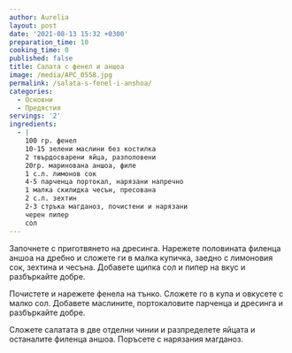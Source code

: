 ```yaml
---
author: Aurelia
layout: post
date: '2021-08-13 15:32 +0300'
preparation_time: 10
cooking_time: 0
published: false
title: Салата с фенел и аншоа
image: /media/APC_0558.jpg
permalink: /salata-s-fenel-i-anshoa/
categories:
  - Основни
  - Предястия
servings: '2'
ingredients:
  - |
    100 гр. фенел 
    10-15 зелени маслини без костилка
    2 твърдосварени яйца, разполовени
    20гр. маринована аншоа, филе
    1 с.л. лимонов сок
    4-5 парченца портокал, нарязани напречно
    1 малка скилидка чесън, пресована
    2 с.л. зехтин
    2-3 стръка магданоз, почистени и нарязани
    черен пипер
    сол
---
```

Започнете с приготвянето на дресинга. Нарежете половината филенца аншоа на дребно и сложете ги в малка купичка, заедно с лимоновия сок, зехтина и чесъна. Добавете щипка сол и пипер на вкус и разбъркайте добре.

Почистете и нарежете фенела на тънко. Сложете го в купа и овкусете с малко сол. Добавете маслините, портокаловите парченца и дресинга и разбъркайте добре. 

Сложете салатата в две отделни чинии и разпределете яйцата и останалите филенца аншоа. Поръсете с  нарязания магданоз.
